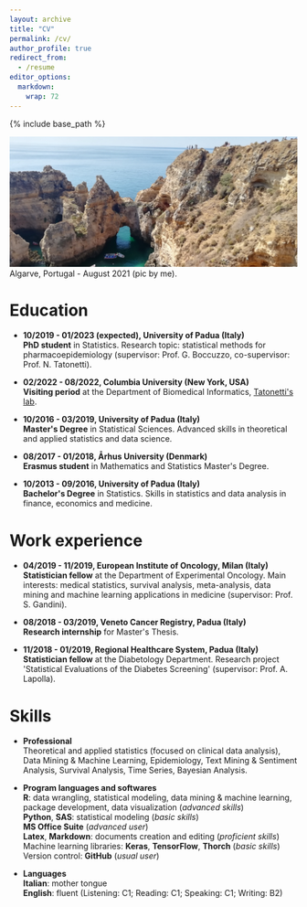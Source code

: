 ```yaml
---
layout: archive
title: "CV"
permalink: /cv/
author_profile: true
redirect_from:
  - /resume
editor_options: 
  markdown: 
    wrap: 72
---
```


{% include base_path %}

<img src="/images/algarve.jpg"/> Algarve, Portugal - August 2021 (pic
by me).

# Education

-   **10/2019 - 01/2023 (expected), University of Padua (Italy)\
    PhD student** in Statistics. Research topic: statistical methods for
    pharmacoepidemiology (supervisor: Prof. G. Boccuzzo, co-supervisor:
    Prof. N. Tatonetti).

-   **02/2022 - 08/2022, Columbia University (New York, USA)\
    Visiting period** at the Department of Biomedical Informatics,
    [Tatonetti's lab](https://tatonettilab.org/).

-   **10/2016 - 03/2019, University of Padua (Italy)\
    Master's Degree** in Statistical Sciences. Advanced skills in
    theoretical and applied statistics and data science.

-   **08/2017 - 01/2018, Århus University (Denmark)\
    Erasmus student** in Mathematics and Statistics Master's Degree.

-   **10/2013 - 09/2016, University of Padua (Italy)\
    Bachelor's Degree** in Statistics. Skills in statistics and data
    analysis in finance, economics and medicine.

# Work experience

-   **04/2019 - 11/2019, European Institute of Oncology, Milan
    (Italy)**\
    **Statistician fellow** at the Department of Experimental Oncology.
    Main interests: medical statistics, survival analysis,
    meta-analysis, data mining and machine learning applications in
    medicine (supervisor: Prof. S. Gandini).

-   **08/2018 - 03/2019, Veneto Cancer Registry, Padua (Italy)**\
    **Research internship** for Master's Thesis.

-   **11/2018 - 01/2019, Regional Healthcare System, Padua (Italy)**\
    **Statistician fellow** at the Diabetology Department. Research
    project 'Statistical Evaluations of the Diabetes Screening'
    (supervisor: Prof. A. Lapolla).

# Skills

-   **Professional**\
    Theoretical and applied statistics (focused on clinical data
    analysis), Data Mining & Machine Learning, Epidemiology, Text Mining
    & Sentiment Analysis, Survival Analysis, Time Series, Bayesian
    Analysis.

-   **Program languages and softwares**\
    **R**: data wrangling, statistical modeling, data mining & machine
    learning, package development, data visualization (*advanced
    skills*)\
    **Python**, **SAS**: statistical modeling (*basic skills*)\
    **MS Office Suite** (*advanced user*)\
    **Latex**, **Markdown**: documents creation and editing (*proficient
    skills*)\
    Machine learning libraries: **Keras**, **TensorFlow**, **Thorch**
    (*basic skills*)\
    Version control: **GitHub** (*usual user*)

-   **Languages\
    Italian**: mother tongue\
    **English**: fluent (Listening: C1; Reading: C1; Speaking: C1;
    Writing: B2)
